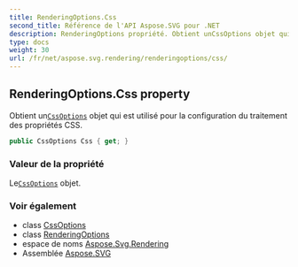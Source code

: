 ```yaml
---
title: RenderingOptions.Css
second_title: Référence de l'API Aspose.SVG pour .NET
description: RenderingOptions propriété. Obtient unCssOptions objet qui est utilisé pour la configuration du traitement des propriétés CSS.
type: docs
weight: 30
url: /fr/net/aspose.svg.rendering/renderingoptions/css/
---
```

## RenderingOptions.Css property

Obtient un[`CssOptions`](../../cssoptions/) objet qui est utilisé pour la configuration du traitement des propriétés CSS.

```csharp
public CssOptions Css { get; }
```

### Valeur de la propriété

Le[`CssOptions`](../../cssoptions/) objet.

### Voir également

* class [CssOptions](../../cssoptions/)
* class [RenderingOptions](../)
* espace de noms [Aspose.Svg.Rendering](../../renderingoptions/)
* Assemblée [Aspose.SVG](../../../)


